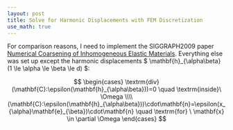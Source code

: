 ```yaml
---
layout: post
title: Solve for Harmonic Displacements with FEM Discretization
use_math: true
---
```


For comparison reasons, I need to implement the SIGGRAPH2009 paper [Numerical Coarsening of Inhomogeneous Elastic Materials](http://users.cms.caltech.edu/~owhadi/publications/KMOD09.pdf). Everything else was set up except the harmonic displacements $ \mathbf{h}_{\alpha\beta} (1 \le \alpha \le \beta \le d) $:

$$
\begin{cases}
\textrm{div}(\mathbf{C}:\epsilon(\mathbf{h}_{\alpha\beta}))=0 \quad  \textrm{inside}\  \Omega \\\\
(\mathbf{C}:\epsilon(\mathbf{h}_{\alpha\beta}))\cdot\mathbf{n}=\epsilon(x_{\alpha}\mathbf{e}_{\beta})\cdot\mathbf{n} \quad    \textrm{for} \ \mathbf{x} \in \partial \Omega
\end{cases}
$$
